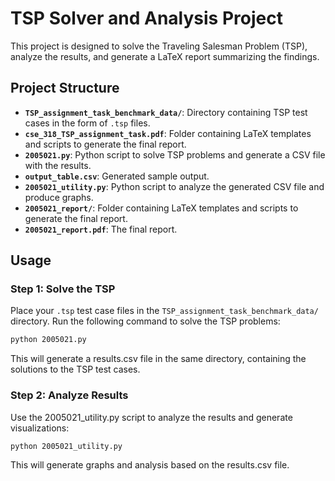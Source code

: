 # TSP Solver and Analysis Project

This project is designed to solve the Traveling Salesman Problem (TSP), analyze the results, and generate a LaTeX report summarizing the findings.

## Project Structure

- **`TSP_assignment_task_benchmark_data/`**: Directory containing TSP test cases in the form of `.tsp` files.
- **`cse_318_TSP_assignment_task.pdf`**: Folder containing LaTeX templates and scripts to generate the final report.
- **`2005021.py`**: Python script to solve TSP problems and generate a CSV file with the results.
- **`output_table.csv`**: Generated sample output. 
- **`2005021_utility.py`**: Python script to analyze the generated CSV file and produce graphs.
- **`2005021_report/`**: Folder containing LaTeX templates and scripts to generate the final report.
- **`2005021_report.pdf`**: The final report.

## Usage

### Step 1: Solve the TSP
Place your `.tsp` test case files in the `TSP_assignment_task_benchmark_data/` directory. Run the following command to solve the TSP problems:

```bash
python 2005021.py
```
This will generate a results.csv file in the same directory, containing the solutions to the TSP test cases.

### Step 2: Analyze Results
Use the 2005021_utility.py script to analyze the results and generate visualizations:

```bash
python 2005021_utility.py
```
This will generate graphs and analysis based on the results.csv file.